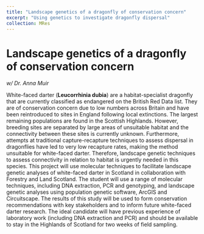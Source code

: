 ```yaml
---
title: "Landscape genetics of a dragonfly of conservation concern"
excerpt: "Using genetics to investigate dragonfly dispersal"
collection: MRes
---
```


# Landscape genetics of a dragonfly of conservation concern

_w/ Dr. Anna Muir_  

White-faced darter (__Leucorrhinia dubia__) are a habitat-specialist dragonfly that are currently classified as endangered on the British Red Data list. They are of conservation concern due to low numbers across Britain and have been reintroduced to sites in England following local extinctions. The largest remaining populations are found in the Scottish Highlands. However, breeding sites are separated by large areas of unsuitable habitat and the connectivity between these sites is currently unknown. Furthermore, attempts at traditional capture-recapture techniques to assess dispersal in dragonflies have led to very low recapture rates, making the method unsuitable for white-faced darter. Therefore, landscape genetic techniques to assess connectivity in relation to habitat is urgently needed in this species. 
	This project will use molecular techniques to facilitate landscape genetic analyses of white-faced darter in Scotland in collaboration with Forestry and Land Scotland. The student will use a range of molecular techniques, including DNA extraction, PCR and genotyping, and landscape genetic analyses using population genetic software, ArcGIS and Circuitscape. The results of this study will be used to form conservation recommendations with key stakeholders and to inform future white-faced darter research.
The ideal candidate will have previous experience of laboratory work (including DNA extraction and PCR) and should be available to stay in the Highlands of Scotland for two weeks of field sampling.

